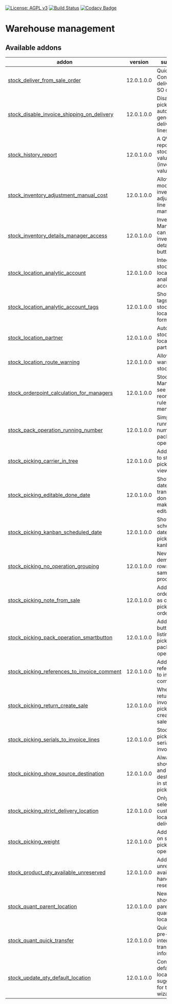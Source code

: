 [![License: AGPL v3](https://img.shields.io/badge/License-AGPL%20v3-blue.svg)](https://www.gnu.org/licenses/agpl-3.0)
[![Build Status](https://travis-ci.org/Tawasta/stock.svg?branch=12.0)](https://travis-ci.org/Tawasta/stock)
[![Codacy Badge](https://api.codacy.com/project/badge/Grade/ef98de2538274a1dab0d14a049986591)](https://www.codacy.com/app/Tawasta/stock?utm_source=github.com&amp;utm_medium=referral&amp;utm_content=Tawasta/stock&amp;utm_campaign=Badge_Grade)

Warehouse management
================

[//]: # (addons)

Available addons
----------------
addon | version | summary
--- | --- | ---
[stock_deliver_from_sale_order](stock_deliver_from_sale_order/) | 12.0.1.0.0 | Quick Confirm & deliver from SO draft
[stock_disable_invoice_shipping_on_delivery](stock_disable_invoice_shipping_on_delivery/) | 12.0.1.0.0 | Disable picking auto-generated delivery SO lines
[stock_history_report](stock_history_report/) | 12.0.1.0.0 | A QWeb report from stock history values (inventory valuation)
[stock_inventory_adjustment_manual_cost](stock_inventory_adjustment_manual_cost/) | 12.0.1.0.0 | Allow modifying inventory adjustment line costs manually
[stock_inventory_details_manager_access](stock_inventory_details_manager_access/) | 12.0.1.0.0 | Inventory Managers can see the inventory details button
[stock_location_analytic_account](stock_location_analytic_account/) | 12.0.1.0.0 | Integrate stock location with analytic account
[stock_location_analytic_account_tags](stock_location_analytic_account_tags/) | 12.0.1.0.0 | Show AA tags on stock location form
[stock_location_partner](stock_location_partner/) | 12.0.1.0.0 | Auto-create stock locations for partners
[stock_location_route_warning](stock_location_route_warning/) | 12.0.1.0.0 | Allow using warnings on stock routes
[stock_orderpoint_calculation_for_managers](stock_orderpoint_calculation_for_managers/) | 12.0.1.0.0 | Stock Managers see the 'Run reordering rules' menuitem
[stock_pack_operation_running_number](stock_pack_operation_running_number/) | 12.0.1.0.0 | Simple running number for pack operations
[stock_picking_carrier_in_tree](stock_picking_carrier_in_tree/) | 12.0.1.0.0 | Add carrier to stock picking tree view
[stock_picking_editable_done_date](stock_picking_editable_done_date/) | 12.0.1.0.0 | Show the date when transfer was done and make it editable
[stock_picking_kanban_scheduled_date](stock_picking_kanban_scheduled_date/) | 12.0.1.0.0 | Show scheduled date in picking kanban
[stock_picking_no_operation_grouping](stock_picking_no_operation_grouping/) | 12.0.1.0.0 | Never group demand rows for same products
[stock_picking_note_from_sale](stock_picking_note_from_sale/) | 12.0.1.0.0 | Add sale order note as created picking order note
[stock_picking_pack_operation_smartbutton](stock_picking_pack_operation_smartbutton/) | 12.0.1.0.0 | Adds a new button for listing picking's pack operations
[stock_picking_references_to_invoice_comment](stock_picking_references_to_invoice_comment/) | 12.0.1.0.0 | Add picking references to invoice comment
[stock_picking_return_create_sale](stock_picking_return_create_sale/) | 12.0.1.0.0 | When returning an invoiced picking, create a new sale order
[stock_picking_serials_to_invoice_lines](stock_picking_serials_to_invoice_lines/) | 12.0.1.0.0 | Stock picking serials to invoice lines
[stock_picking_show_source_destination](stock_picking_show_source_destination/) | 12.0.1.0.0 | Always show source and destination in stock pickings
[stock_picking_strict_delivery_location](stock_picking_strict_delivery_location/) | 12.0.1.0.0 | Only allow selecting customers locations for delivery
[stock_picking_weight](stock_picking_weight/) | 12.0.1.0.0 | Add weight on stock picking and operations
[stock_product_qty_available_unreserved](stock_product_qty_available_unreserved/) | 12.0.1.0.0 | Add unreserved available (on hand - reserved)
[stock_quant_parent_location](stock_quant_parent_location/) | 12.0.1.0.0 | New field for showing the parent of a quant's location
[stock_quant_quick_transfer](stock_quant_quick_transfer/) | 12.0.1.0.0 | Quickly auto pre-fill internal transfer information
[stock_update_qty_default_location](stock_update_qty_default_location/) | 12.0.1.0.0 | Configurable default location suggestion for the wizard

[//]: # (end addons)
